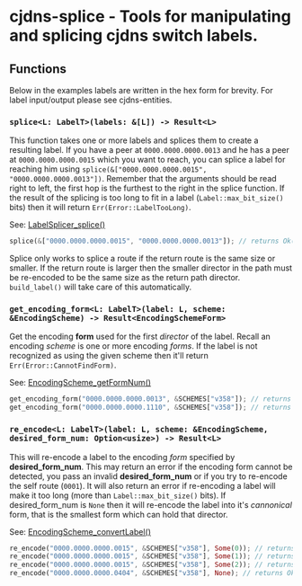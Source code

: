 # cjdns-splice - Tools for manipulating and splicing cjdns switch labels.

## Functions

Below in the examples labels are written in the hex form for brevity. For label input/output please see cjdns-entities.

### `splice<L: LabelT>(labels: &[L]) -> Result<L>`
This function takes one or more labels and splices them to create a resulting label.
If you have a peer at `0000.0000.0000.0013` and he has a peer at `0000.0000.0000.0015` which you
want to reach, you can splice a label for reaching him using
`splice(&["0000.0000.0000.0015", "0000.0000.0000.0013"])`. Remember that the arguments should be read
right to left, the first hop is the furthest to the right in the splice function. If the result
of the splicing is too long to fit in a label (`Label::max_bit_size()` bits) then it will return `Err(Error::LabelTooLong)`.

See: [LabelSplicer_splice()](https://github.com/cjdelisle/cjdns/blob/cjdns-v20.2/switch/LabelSplicer.h#L36)

```rust
splice(&["0000.0000.0000.0015", "0000.0000.0000.0013"]); // returns Ok("0000.0000.0000.0153")
```

Splice only works to splice a route if the return route is the same size or smaller. If the return
route is larger then the smaller director in the path must be re-encoded to be the same size as
the return path director. `build_label()` will take care of this automatically.

### `get_encoding_form<L: LabelT>(label: L, scheme: &EncodingScheme) -> Result<EncodingSchemeForm>`
Get the encoding **form** used for the first *director* of the label. Recall an
encoding *scheme* is one or more encoding *forms*.
If the label is not recognized as using the given scheme then it'll return `Err(Error::CannotFindForm)`.

See: [EncodingScheme_getFormNum()](https://github.com/cjdelisle/cjdns/blob/cjdns-v20.2/switch/EncodingScheme.c#L23)

```rust
get_encoding_form("0000.0000.0000.0013", &SCHEMES["v358"]); // returns Ok(EncodingSchemeForm {bit_count: 3, prefix_len: 1, prefix: 0b01})
get_encoding_form("0000.0000.0000.1110", &SCHEMES["v358"]); // returns Ok(EncodingSchemeForm {bit_count: 8, prefix_len: 2, prefix: 0})
```

### `re_encode<L: LabelT>(label: L, scheme: &EncodingScheme, desired_form_num: Option<usize>) -> Result<L>`
This will re-encode a label to the encoding *form* specified by **desired_form_num**.
This may return an error if the encoding form cannot
be detected, you pass an invalid **desired_form_num** or if you try to re-encode the self route
(`0001`). It will also return an error if re-encoding a label will make it too long (more than `Label::max_bit_size()`
bits). If desired_form_num is `None` then it will re-encode the label
into it's *cannonical* form, that is the smallest form which can hold that director.

See: [EncodingScheme_convertLabel()](https://github.com/cjdelisle/cjdns/blob/cjdns-v20.2/switch/EncodingScheme.c#L56)

```rust
re_encode("0000.0000.0000.0015", &SCHEMES["v358"], Some(0)); // returns Ok("0000.0000.0000.0015")
re_encode("0000.0000.0000.0015", &SCHEMES["v358"], Some(1)); // returns Ok("0000.0000.0000.0086")
re_encode("0000.0000.0000.0015", &SCHEMES["v358"], Some(2)); // returns Ok("0000.0000.0000.0404")
re_encode("0000.0000.0000.0404", &SCHEMES["v358"], None); // returns Ok("0000.0000.0000.0015")
```
